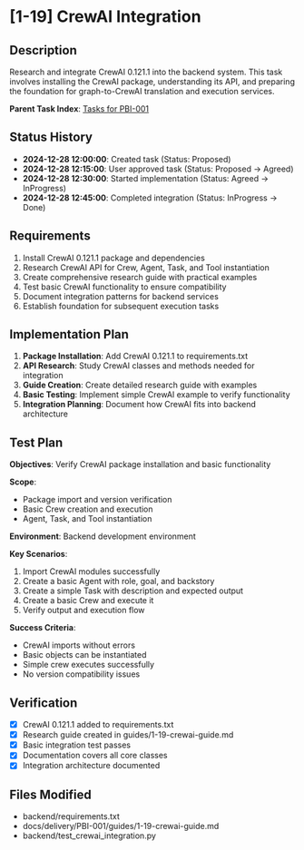 # [1-19] CrewAI Integration

## Description
Research and integrate CrewAI 0.121.1 into the backend system. This task involves installing the CrewAI package, understanding its API, and preparing the foundation for graph-to-CrewAI translation and execution services.

**Parent Task Index**: [Tasks for PBI-001](mdc:../tasks.md)

## Status History
- **2024-12-28 12:00:00**: Created task (Status: Proposed)
- **2024-12-28 12:15:00**: User approved task (Status: Proposed → Agreed)
- **2024-12-28 12:30:00**: Started implementation (Status: Agreed → InProgress)
- **2024-12-28 12:45:00**: Completed integration (Status: InProgress → Done)

## Requirements
1. Install CrewAI 0.121.1 package and dependencies
2. Research CrewAI API for Crew, Agent, Task, and Tool instantiation
3. Create comprehensive research guide with practical examples
4. Test basic CrewAI functionality to ensure compatibility
5. Document integration patterns for backend services
6. Establish foundation for subsequent execution tasks

## Implementation Plan
1. **Package Installation**: Add CrewAI 0.121.1 to requirements.txt
2. **API Research**: Study CrewAI classes and methods needed for integration
3. **Guide Creation**: Create detailed research guide with examples
4. **Basic Testing**: Implement simple CrewAI example to verify functionality
5. **Integration Planning**: Document how CrewAI fits into backend architecture

## Test Plan
**Objectives**: Verify CrewAI package installation and basic functionality

**Scope**: 
- Package import and version verification
- Basic Crew creation and execution
- Agent, Task, and Tool instantiation

**Environment**: Backend development environment

**Key Scenarios**:
1. Import CrewAI modules successfully
2. Create a basic Agent with role, goal, and backstory
3. Create a simple Task with description and expected output
4. Create a basic Crew and execute it
5. Verify output and execution flow

**Success Criteria**:
- CrewAI imports without errors
- Basic objects can be instantiated
- Simple crew executes successfully
- No version compatibility issues

## Verification
- [x] CrewAI 0.121.1 added to requirements.txt
- [x] Research guide created in guides/1-19-crewai-guide.md
- [x] Basic integration test passes
- [x] Documentation covers all core classes
- [x] Integration architecture documented

## Files Modified
- backend/requirements.txt
- docs/delivery/PBI-001/guides/1-19-crewai-guide.md
- backend/test_crewai_integration.py 